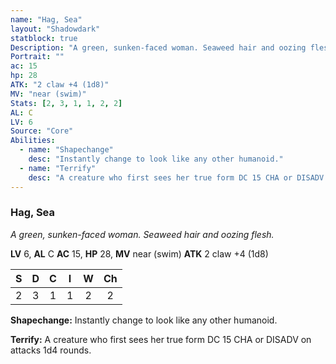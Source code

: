 ```yaml
---
name: "Hag, Sea"
layout: "Shadowdark"
statblock: true
Description: "A green, sunken-faced woman. Seaweed hair and oozing flesh."
Portrait: ""
ac: 15
hp: 28
ATK: "2 claw +4 (1d8)"
MV: "near (swim)"
Stats: [2, 3, 1, 1, 2, 2]
AL: C
LV: 6
Source: "Core"
Abilities:
  - name: "Shapechange"
    desc: "Instantly change to look like any other humanoid."
  - name: "Terrify"
    desc: "A creature who first sees her true form DC 15 CHA or DISADV on attacks 1d4 rounds."
---
```


### Hag, Sea

_A green, sunken-faced woman. Seaweed hair and oozing flesh._

**LV** 6, **AL** C
**AC** 15, **HP** 28, **MV** near (swim)
**ATK** 2 claw +4 (1d8)

|  S  |  D  |  C  |  I  |  W  |  Ch  |
|:---:|:---:|:---:|:---:|:---:|:----:|
| 2 | 3 | 1 | 1 | 2 | 2 |

**Shapechange:** Instantly change to look like any other humanoid.

**Terrify:** A creature who first sees her true form DC 15 CHA or DISADV on attacks 1d4 rounds.

